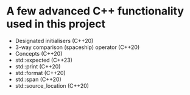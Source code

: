 # A few advanced C++ functionality used in this project

- Designated initialisers (C++20)
- 3-way comparison (spaceship) operator (C++20)
- Concepts (C++20)
- std::expected (C++23)
- std::print (C++20)
- std::format (C++20)
- std::span (C++20)
- std::source_location (C++20)

